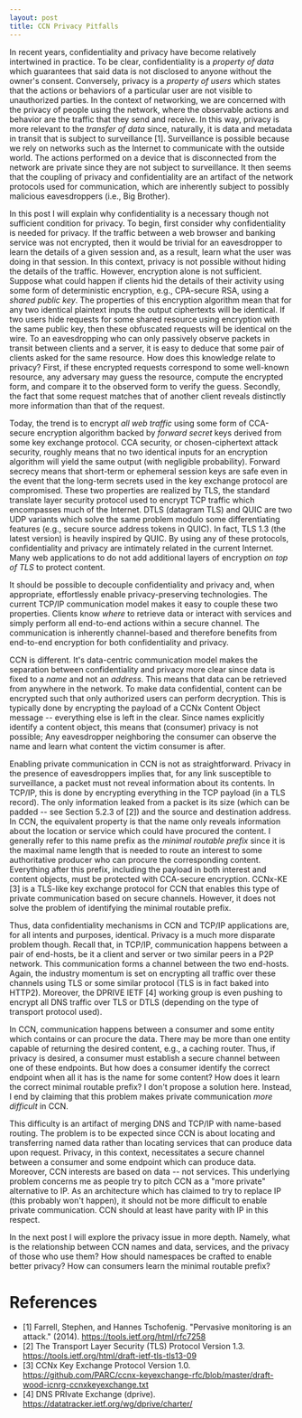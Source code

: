```yaml
---
layout: post
title: CCN Privacy Pitfalls
---
```


In recent years, confidentiality and privacy have become relatively intertwined in practice.
To be clear, confidentiality is a *property of data* which guarantees that said data
is not disclosed to anyone without the owner's consent. Conversely, privacy is
a *property of users* which states that the actions or behaviors of a particular user
are not visible to unauthorized parties. In the context of networking, we are
concerned with the privacy of people using the network, where the observable
actions and behavior are the traffic that they send and receive. In this way,
privacy is more relevant to the *transfer of data* since, naturally, it is
data and metadata in transit that is subject to surveillance [1].
Surveillance is possible because we rely on networks such as the Internet
to communicate with the outside world. The actions performed on a device
that is disconnected from the network are private since they are not subject
to surveillance. It then seems that the coupling of privacy and confidentiality
are an artifact of the network protocols used for communication, which are
inherently subject to possibly malicious eavesdroppers (i.e., Big Brother).

In this post I will explain why confidentiality is a necessary though not
sufficient condition for privacy. To begin, first consider why confidentiality
is needed for privacy. If the traffic between a web browser and banking service
was not encrypted, then it would be trivial for an eavesdropper to
learn the details of a given session and, as a result, learn what the user
was doing in that session. In this context, privacy is not possible without
hiding the details of the traffic. However, encryption alone is not
sufficient. Suppose what could happen if clients hid the details of their
activity using some form of deterministic encryption, e.g., CPA-secure RSA,
using a *shared public key*. The properties of this encryption algorithm
mean that for any two identical plaintext inputs the output ciphertexts
will be identical. If two users hide requests for some shared resource
using encryption with the same public key, then these obfuscated requests
will be identical on the wire. To an eavesdropping who can only passively
observe packets in transit between clients and a server, it is easy to
deduce that some pair of clients asked for the same resource. How
does this knowledge relate to privacy? First, if these encrypted requests
correspond to some well-known resource, any adversary may guess the resource,
compute the encrypted form, and compare it to the observed form to verify
the guess. Secondly, the fact that some request matches that of another
client reveals distinctly more information than that of the request.

Today, the trend is to encrypt *all web traffic* using some form
of CCA-secure encryption algorithm backed by *forward secret* keys derived
from some key exchange protocol. CCA security,
or chosen-ciphertext attack security, roughly means that no two identical inputs
for an encryption algorithm will yield the same output (with negligible probability).
Forward secrecy means that short-term or ephemeral session keys are safe
even in the event that the long-term secrets used in the key exchange protocol
are compromised. These two properties are realized by TLS, the standard
translate layer security protocol used to encrypt TCP traffic which
encompasses much of the Internet. DTLS (datagram TLS) and QUIC are two UDP
variants which solve the same problem modulo some differentiating features
(e.g., secure source address tokens in QUIC). In fact, TLS 1.3
(the latest version) is heavily inspired by QUIC.
By using any of these protocols, confidentiality and privacy are intimately
related in the current Internet. Many web applications to do not add
additional layers of encryption *on top of TLS* to protect content.

It should be possible to decouple confidentiality and privacy and, when
appropriate, effortlessly enable privacy-preserving technologies. The current
TCP/IP communication model makes it easy to couple these two properties.
Clients know *where* to retrieve data or interact with services and
simply perform all end-to-end actions within a secure channel.
The communication is inherently channel-based and therefore
benefits from end-to-end encryption for both confidentiality and privacy.

CCN is different. It's data-centric communication model makes the separation
between confidentiality and privacy more clear since data is fixed
to a *name* and not an *address*. This means that data can be retrieved from
anywhere in the network. To make data confidential, content can
be encrypted such that only authorized users can perform
decryption. This is typically done by encrypting the payload of a
CCNx Content Object message -- everything else is left in the clear.
Since names explicitly identify a content object, this means that
(consumer) privacy is not possible; Any eavesdropper neighboring the
consumer can observe the name and learn what content the victim
consumer is after.

Enabling private communication in CCN is not as straightforward.
Privacy in the presence of eavesdroppers implies that, for any link
susceptible to surveillance, a packet must not reveal information about its
contents. In TCP/IP, this is done by encrypting everything in the
TCP payload (in a TLS record). The only information leaked from a packet
is its size (which can be padded -- see Section 5.2.3 of [2]) and
the source and destination address. In CCN, the equivalent property
is that the name only reveals information about the location or service
which could have procured the content. I generally refer to this
name prefix as the *minimal routable prefix* since it is the maximal name
length that is needed to route an interest to some authoritative producer
who can procure the corresponding content. Everything after this
prefix, including the payload in both interest and content objects,
must be protected with CCA-secure encryption. CCNx-KE [3] is a TLS-like
key exchange protocol for CCN that enables this type of private communication
based on secure channels. However, it does not solve the problem of
identifying the minimal routable prefix.

Thus, data confidentiality mechanisms in CCN and TCP/IP applications are, for all
intents and purposes, identical. Privacy is a much more disparate problem though.
Recall that, in TCP/IP, communication happens between a pair of end-hosts, be
it a client and server or two similar peers in a P2P network.
This communication forms a channel between the two end-hosts. Again, the industry
momentum is set on encrypting all traffic over these channels using TLS or some similar
protocol (TLS is in fact baked into HTTP2). Moreover, the DPRIVE IETF [4]
working group is even pushing to encrypt all DNS traffic over TLS or DTLS (depending
on the type of transport protocol used).

In CCN, communication happens between a consumer and some entity which contains
or can procure the data. There may be more than one entity capable of returning the
desired content, e.g., a caching router. Thus, if privacy is desired, a consumer must establish
a secure channel between one of these endpoints. But how does a consumer identify the correct endpoint when
all it has is the name for some content? How does it learn the correct minimal routable
prefix? I don't propose a solution here. Instead, I end by claiming that this problem
makes private communication *more difficult* in CCN.

This difficulty is an artifact of merging DNS and TCP/IP with name-based routing.
The problem is to be expected since CCN is about locating and transferring named
data rather than locating services that can produce data upon request. Privacy,
in this context, necessitates a secure channel between a consumer and some endpoint
which can produce data. Moreover, CCN interests are based on data -- not services.
This underlying problem concerns me as people try to pitch CCN as a "more private"
alternative to IP. As an architecture which has claimed to try to replace IP (this
probably won't happen), it should not be more difficult to enable private communication.
CCN should at least have parity with IP in this respect.

In the next post I will explore the privacy issue in more depth. Namely, what is
the relationship between CCN names and data, services, and the privacy of those
who use them? How should namespaces be crafted to enable better privacy? How can
consumers learn the minimal routable prefix?

# References

- [1] Farrell, Stephen, and Hannes Tschofenig. "Pervasive monitoring is an attack." (2014). https://tools.ietf.org/html/rfc7258
- [2] The Transport Layer Security (TLS) Protocol Version 1.3. https://tools.ietf.org/html/draft-ietf-tls-tls13-09
- [3] CCNx Key Exchange Protocol Version 1.0. https://github.com/PARC/ccnx-keyexchange-rfc/blob/master/draft-wood-icnrg-ccnxkeyexchange.txt
- [4] DNS PRIvate Exchange (dprive). https://datatracker.ietf.org/wg/dprive/charter/



<!--
I think part of the mixture is due to current network protocols.

As networking protocols, neither CCN nor IP solve the problem of data confidentiality.
This task is (rightfully so) something that should be solved higher up in the stack.
After all, whether or not data is disclosed to an unauthorized person is highly dependent
on *who* is unauthorized. And this task is application-agnostic. This is not to say
that "the network" should not aid users in providing some measure of confidentiality.
I simply mean that the network cannot operate autonomously.

IP stacks are decorated to provide this provide applications with confidentiality

Due to the channel-based communication model in IP, traditional TCP/IP stacks are
decorated to provide network- or transport-layer encryption via IPSec or (D)TLS.




confidentiality: can't see data

*neither solution provides confidentiality out of the box*
... but, confidentiality solutions are built on top of the network protocol

in IP: confidentiality means encrypting the channel, and there are several ways
to do this: IPSec and (D)TLS. Draw pictures about how they work.
    vulnerabilities are in implementation details, key management, (certificate) trust, and crypto algorithms
in CCN: confidentiality means encrypting data
    group-based encr: vulnerabilities are in implementation details, key management, access control management,
    session encr: same problems as TLS.

OUTCOME: ???

In TCP/IP, when a consumer needs to retrieve data, it must connect to a specific
endpoint and issue the request (HTTP GETs happen over TCP and TLS).
If confidentiality is required, the result can be encrypted for the user
using their public key, for example. However, this requires proper
key management and distribution to be in place so that the server (producer)
can use the correct encryption key. Since client authentication is part
of the TLS protocol [tls], this protocol can be used to perform authentication,
authorization, and subsequent encryption. This effectively overloads TLS
to achieve both confidentiality and privacy. It may be the case that
encryption happens at the application layer. This is common in CDN
applications wherein data is encrypted with a key that is separate from
that which is derived via TLS. For example, a client may connect to a CDN
node to retrieve encrypted media over a secure channel. The client then uses
decryption keys retrieved from the data producer (e.g., Netflix) to
decrypt the result. In this case, one form of encryption is used for
confidentiality (e.g., the CDN node cannot learn the contents of the
media file since they are encrypted) and another form of encryption is
used for privacy. This separation is cleaner in CCN since confidentiality
is achieved by encrypting the payload of a content object and privacy is
achieved by encrypting the information used to transport that payload, e.g.,
the name of an interest and its content object.

-->
